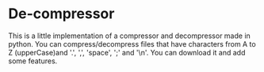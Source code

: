 # De-compressor
This is a little implementation of a compressor and decompressor made in python.
You can compress/decompress files that have characters from A to Z (upperCase)and '.', ',', 'space', ';' and '\n'.
You can download it and add some features.
